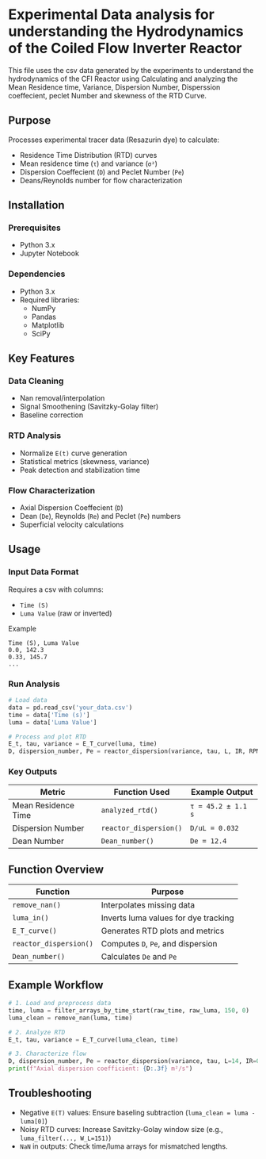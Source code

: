 # Experimental Data analysis for understanding the Hydrodynamics of the Coiled Flow Inverter Reactor

This file uses the csv data generated by the experiments to understand the hydrodynamics of the CFI Reactor using Calculating and analyzing the Mean Residence time, Variance, Dispersion Number, Disperssion coeffecient, peclet Number and skewness of the RTD Curve.

## Purpose
Processes experimental tracer data (Resazurin dye) to calculate:
- Residence Time Distribution (RTD) curves
- Mean residence time (`τ`) and variance (`σ²`)
- Dispersion Coeffecient (`D`) and Peclet Number (`Pe`)
- Deans/Reynolds number for flow characterization

## Installation

### Prerequisites
- Python 3.x
- Jupyter Notebook

### Dependencies
- Python 3.x
- Required libraries:
  - NumPy
  - Pandas
  - Matplotlib
  - SciPy

## Key Features

### Data Cleaning
- Nan removal/interpolation
- Signal Smoothening (Savitzky-Golay filter)
- Baseline correction

### RTD Analysis
- Normalize `E(t)` curve generation
- Statistical metrics (skewness, variance)
- Peak detection and stabilization time

### Flow Characterization
- Axial Dispersion Coeffecient (`D`)
- Dean (`De`), Reynolds (`Re`) and Peclet (`Pe`) numbers
- Superficial velocity calculations

## Usage

### Input Data Format
Requires a csv with columns:
- `Time (S)`
- `Luma Value` (raw or inverted)

Example
```csv
Time (S), Luma Value
0.0, 142.3
0.33, 145.7
...
```

### Run Analysis
```python
# Load data
data = pd.read_csv('your_data.csv')
time = data['Time (s)']
luma = data['Luma Value']

# Process and plot RTD
E_t, tau, variance = E_T_curve(luma, time)
D, dispersion_number, Pe = reactor_dispersion(variance, tau, L, IR, RPM)
```

### Key Outputs
| Metric | Function Used | Example Output |
|--------|---------------|----------------|
| Mean Residence Time | `analyzed_rtd()` | `τ = 45.2 ± 1.1 s` |
| Dispersion Number |  `reactor_dispersion()` | `D/uL = 0.032` |
| Dean Number | `Dean_number()` | `De = 12.4` |

## Function Overview
| Function | Purpose |
|----------|---------|
| `remove_nan()` | Interpolates missing data |
| `luma_in()` | Inverts luma values for dye tracking |
| `E_T_curve()` | Generates RTD plots and metrics |
| `reactor_dispersion()` | Computes `D`, `Pe`, and dispersion |
| `Dean_number()` | Calculates `De` and `Pe` |

## Example Workflow
```python
# 1. Load and preprocess data
time, luma = filter_arrays_by_time_start(raw_time, raw_luma, 150, 0)
luma_clean = remove_nan(luma, time)

# 2. Analyze RTD
E_t, tau, variance = E_T_curve(luma_clean, time)

# 3. Characterize flow
D, dispersion_number, Pe = reactor_dispersion(variance, tau, L=14, IR=0.003, RPM=14)
print(f"Axial dispersion coefficient: {D:.3f} m²/s")
```

## Troubleshooting
- Negative `E(T)` values: Ensure baseling subtraction (`luma_clean = luma - luma[0]`)
- Noisy RTD curves: Increase Savitzky-Golay window size (e.g., `luma_filter(..., W_L=151)`)
- `NaN` in outputs: Check time/luma arrays for mismatched lengths.
